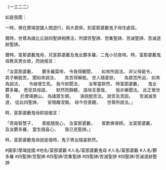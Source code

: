 （一三二二）

如是我聞：

一時，佛在摩竭提國人間遊行，與大眾俱，到富那婆藪鬼子母住處宿。

爾時，世尊為諸比丘說四聖諦相應法，所謂苦聖諦、苦集聖諦、苦滅聖諦、苦滅道跡聖諦。

爾時，富那婆藪鬼母，兒富那婆藪及鬼女欝多羅，二鬼小兒夜啼。時，富那婆藪鬼母教其男女故，而說偈言：

「汝富那婆藪，　　欝多羅莫啼，
令我得聽聞，　　如來所說法。
非父母能令，　　其子解脫苦，
聞如來說法，　　其苦得解脫。
世人隨愛欲，　　為眾苦所迫，
如來為說法，　　令破壞生死。
我今欲聞法，　　汝等當默然，
時富那婆藪，　　鬼女欝多羅。
悉受其母語，　　默然而靜聽，
語母言善哉，　　我亦樂聞法。
此正覺世尊，　　於摩竭勝山，
為諸眾生類，　　演說脫苦法。
說苦及苦因，　　苦滅滅苦道，
從此四聖諦，　　安隱趣涅槃。
母今但善聽，　　世尊所說法。」

時，富那婆藪鬼母即說偈言：

「奇哉智慧子，　　善能隨我心，
汝富那婆藪，　　善歎佛導師。
汝富那婆藪，　　及汝欝多羅，
當生隨喜心，　　我已見聖諦。」

時，富那婆藪鬼母說是偈時，鬼子男女隨喜默然。

#國家/摩竭提國
#地名/富那婆藪
#人名/富那婆藪鬼母
#人名/富那婆藪
#人名/欝多羅
#四聖諦/苦聖諦
#四聖諦/苦集聖諦
#四聖諦/苦滅聖諦
#四聖諦/苦滅道跡聖諦
